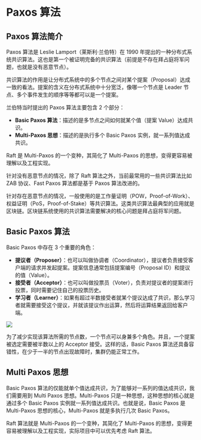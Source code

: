# Paxos 算法

<ArticleMetadata/>

## Paxos 算法简介

Paxos 算法是 Leslie Lamport（莱斯利·兰伯特）在 1990 年提出的一种分布式系统共识算法。这也是第一个被证明完备的共识算法（前提是不存在拜占庭将军问题，也就是没有恶意节点）。

共识算法的作用是让分布式系统中的多个节点之间对某个提案（Proposal）达成一致的看法。提案的含义在分布式系统中十分宽泛，像哪一个节点是 Leader 节点、多个事件发生的顺序等等都可以是一个提案。

兰伯特当时提出的 Paxos 算法主要包含 2 个部分：

* **Basic Paxos 算法**：描述的是多节点之间如何就某个值（提案 Value）达成共识。
* **Multi-Paxos 思想**：描述的是执行多个 Basic Paxos 实例，就一系列值达成共识。

Raft 是 Multi-Paxos 的一个变种，其简化了 Multi-Paxos 的思想，变得更容易被理解以及工程实现。

针对没有恶意节点的情况，除了 Raft 算法之外，当前最常用的一些共识算法比如 ZAB 协议、Fast Paxos 算法都是基于 Paxos 算法改进的。

针对存在恶意节点的情况，一般使用的是工作量证明（POW，Proof-of-Work）、权益证明（PoS，Proof-of-Stake）等共识算法。这类共识算法最典型的应用就是区块链。区块链系统使用的共识算法需要解决的核心问题是拜占庭将军问题。

## Basic Paxos 算法

Basic Paxos 中存在 3 个重要的角色：

* **提议者（Proposer）**：也可以叫做协调者（Coordinator），提议者负责接受客户端的请求并发起提案。提案信息通常包括提案编号（Proposal ID）和提议的值（Value）。
* **接受者（Acceptor）**：也可以叫做投票员（Voter），负责对提议者的提案进行投票，同时需要记住自己的投票历史。
* **学习者（Learner）**：如果有超过半数接受者就某个提议达成了共识，那么学习者就需要接受这个提议，并就该提议作出运算，然后将运算结果返回给客户端。

![](/distribution/2025-04-26_23-14-00.png)

为了减少实现该算法所需的节点数，一个节点可以身兼多个角色。并且，一个提案被选定需要被半数以上的 Acceptor 接受。这样的话，Basic Paxos 算法还具备容错性，在少于一半的节点出现故障时，集群仍能正常工作。

## Multi Paxos 思想

Basic Paxos 算法的仅能就单个值达成共识，为了能够对一系列的值达成共识，我们需要用到 Multi Paxos 思想。Multi-Paxos 只是一种思想，这种思想的核心就是通过多个 Basic Paxos 实例就一系列值达成共识。也就是说，Basic Paxos 是 Multi-Paxos 思想的核心，Multi-Paxos 就是多执行几次 Basic Paxos。

Raft 算法就是 Multi-Paxos 的一个变种，其简化了 Multi-Paxos 的思想，变得更容易被理解以及工程实现，实际项目中可以优先考虑 Raft 算法。
